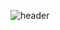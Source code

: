![header](https://capsule-render#waving&color=49eb34&text=Hi!&desc=abcd&fontColor=000000&height=250&fontSize=100)
